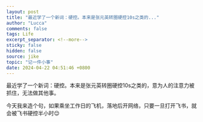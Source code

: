 ```yaml
---
layout: post
title: "最近学了一个新词：硬控。本来是张元英转圈硬控10s之类的..."
author: "Lucca"
comments: false
tags: Life
excerpt_separator: <!--more-->
sticky: false
hidden: false
source: jike
topic: "记一件小事"
date: 2024-04-22 04:51:46 +0800
---
```


最近学了一个新词：硬控。本来是张元英转圈硬控10s之类的，意为人的注意力被抓住，无法做其他事。

今天我来造个句，如果乘坐工作日的飞机，落地后开网络，只要一旦打开飞书，就会被飞书硬控半小时😌

<!--more-->
